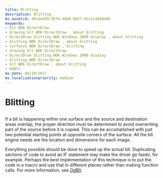 ```yaml
---
title: Blitting
description: Blitting
ms.assetid: d9cbe939-957d-48e0-8427-d2c1ca0a9dd6
keywords:
- blt WDK DirectDraw
- drawing blt WDK DirectDraw , about blitting
- DirectDraw blitting WDK Windows 2000 display , about blitting
- blitting WDK DirectDraw , about blitting
- surfaces WDK DirectDraw , blitting
- drawing blt WDK DirectDraw
- DirectDraw blitting WDK Windows 2000 display
- blitting WDK DirectDraw
- blt WDK DirectDraw , about blitting
- DdBlt
ms.date: 04/20/2017
ms.localizationpriority: medium
---
```


# Blitting


## <span id="ddk_blitting_gg"></span><span id="DDK_BLITTING_GG"></span>


If a blt is happening within one surface and the source and destination areas overlap, the proper direction must be determined to avoid overwriting part of the source before it is copied. This can be accomplished with just two potential starting points at opposite corners of the surface. All the blt engine needs are the location and dimensions for each image.

Everything possible should be done to speed up the actual blt. Duplicating sections of code to avoid an IF statement may make the driver go faster, for example. Perhaps the best implementation of this technique is to put the code in a macro and use that in different places rather than making function calls. For more information, see [*DdBlt*](/windows/desktop/api/ddrawint/nc-ddrawint-pdd_surfcb_blt).

 

